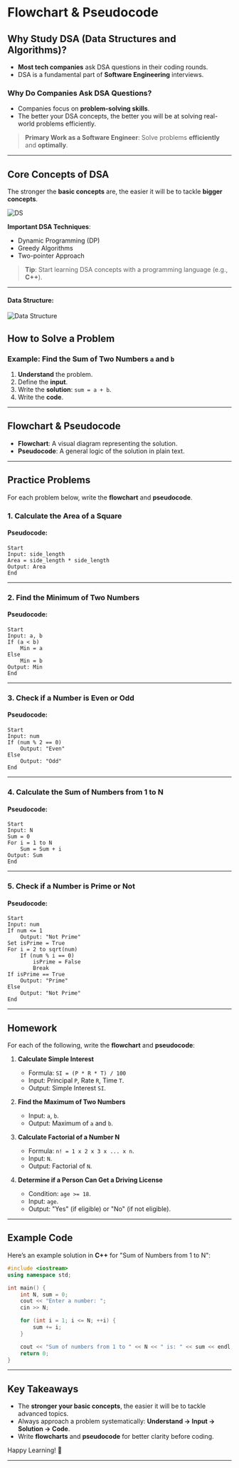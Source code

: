 # Flowchart & Pseudocode  

## Why Study DSA (Data Structures and Algorithms)?  
- **Most tech companies** ask DSA questions in their coding rounds.  
- DSA is a fundamental part of **Software Engineering** interviews.  

### Why Do Companies Ask DSA Questions?  
- Companies focus on **problem-solving skills**.  
- The better your DSA concepts, the better you will be at solving real-world problems efficiently.  

> **Primary Work as a Software Engineer**: Solve problems **efficiently** and **optimally**.

---

## Core Concepts of DSA  

The stronger the **basic concepts** are, the easier it will be to tackle **bigger concepts**.  

![DS](./DS.png)  

**Important DSA Techniques**:  
- Dynamic Programming (DP)  
- Greedy Algorithms  
- Two-pointer Approach  

> **Tip**: Start learning DSA concepts with a programming language (e.g., **C++**).


---

#### Data Structure:  
![Data Structure](./DS.png)  

## How to Solve a Problem  

### Example: Find the Sum of Two Numbers `a` and `b`  
1. **Understand** the problem.  
2. Define the **input**.  
3. Write the **solution**: `sum = a + b`.  
4. Write the **code**.  

---

## Flowchart & Pseudocode  
- **Flowchart**: A visual diagram representing the solution.  
- **Pseudocode**: A general logic of the solution in plain text.  

---

## Practice Problems  

For each problem below, write the **flowchart** and **pseudocode**.

### 1. Calculate the Area of a Square  
#### Pseudocode:  
```
Start  
Input: side_length  
Area = side_length * side_length  
Output: Area  
End  
```



---

### 2. Find the Minimum of Two Numbers  
#### Pseudocode:  
```
Start  
Input: a, b  
If (a < b)  
    Min = a  
Else  
    Min = b  
Output: Min  
End  
```

---

### 3. Check if a Number is Even or Odd  
#### Pseudocode:  
```
Start  
Input: num  
If (num % 2 == 0)  
    Output: "Even"  
Else  
    Output: "Odd"  
End  
```

---

### 4. Calculate the Sum of Numbers from 1 to N  
#### Pseudocode:  
```
Start  
Input: N  
Sum = 0  
For i = 1 to N  
    Sum = Sum + i  
Output: Sum  
End  
```

---

### 5. Check if a Number is Prime or Not  
#### Pseudocode:  
```
Start  
Input: num  
If num <= 1  
    Output: "Not Prime"  
Set isPrime = True  
For i = 2 to sqrt(num)  
    If (num % i == 0)  
        isPrime = False  
        Break  
If isPrime == True  
    Output: "Prime"  
Else  
    Output: "Not Prime"  
End  
```

---

## Homework  

For each of the following, write the **flowchart** and **pseudocode**:

1. **Calculate Simple Interest**  
   - Formula: `SI = (P * R * T) / 100`  
   - Input: Principal `P`, Rate `R`, Time `T`.  
   - Output: Simple Interest `SI`.  

2. **Find the Maximum of Two Numbers**  
   - Input: `a`, `b`.  
   - Output: Maximum of `a` and `b`.  

3. **Calculate Factorial of a Number N**  
   - Formula: `n! = 1 x 2 x 3 x ... x n`.  
   - Input: `N`.  
   - Output: Factorial of `N`.  

4. **Determine if a Person Can Get a Driving License**  
   - Condition: `age >= 18`.  
   - Input: `age`.  
   - Output: "Yes" (if eligible) or "No" (if not eligible).  

---

## Example Code  

Here’s an example solution in **C++** for "Sum of Numbers from 1 to N":

```cpp
#include <iostream>
using namespace std;

int main() {
    int N, sum = 0;
    cout << "Enter a number: ";
    cin >> N;

    for (int i = 1; i <= N; ++i) {
        sum += i;
    }

    cout << "Sum of numbers from 1 to " << N << " is: " << sum << endl;
    return 0;
}
```

---

## Key Takeaways  
- The **stronger your basic concepts**, the easier it will be to tackle advanced topics.  
- Always approach a problem systematically: **Understand → Input → Solution → Code**.  
- Write **flowcharts** and **pseudocode** for better clarity before coding.  

Happy Learning! 🚀  

---